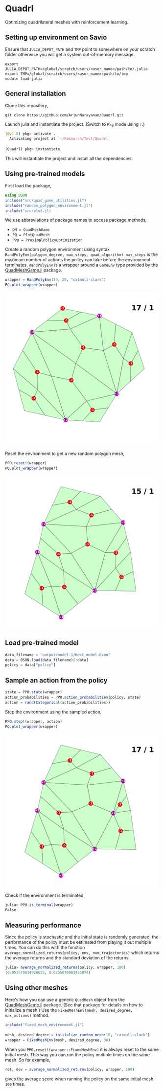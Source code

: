 # Quadrl

Optimizing quadrilateral meshes with reinforcement learning.

## Setting up environment on Savio

Ensure that `JULIA_DEPOT_PATH` and `TMP` point to somewhere on your scratch folder otherwise you will get a system out-of-memory message.

```
export JULIA_DEPOT_PATH=/global/scratch/users/<user_name>/path/to/.julia
export TMP=/global/scratch/users/<user_name>/path/to/tmp
module load julia
```

## General installation

Clone this repository,

```
git clone https://github.com/ArjunNarayanan/Quadrl.git
```

Launch julia and instantiate the project. (Switch to `Pkg` mode using `]`.)

```julia
(@v1.8) pkg> activate .
  Activating project at `~/Research/Test/Quadrl`

(Quadrl) pkg> instantiate
```

This will instantiate the project and install all the dependencies.

## Using pre-trained models

First load the package,

```julia
using BSON
include("src/quad_game_utilities.jl")
include("random_polygon_environment.jl")
include("src/plot.jl)
```

We use abbreviations of package names to access package methods,

- `QM = QuadMeshGame`
- `PQ = PlotQuadMesh`
- `PPO = ProximalPolicyOptimization`

Create a random polygon environment using syntax `RandPolyEnv(polygon_degree, max_steps, quad_algorithm)`. `max_steps` is the maximum number of actions the policy can take before the environment terminates. `RandPolyEnv` is a wrapper around a `GameEnv` type provided by the [QuadMeshGame.jl](https://github.com/ArjunNarayanan/QuadMeshGame.jl) package.

```julia
wrapper = RandPolyEnv(10, 20, "catmull-clark")
PQ.plot_wrapper(wrapper)
```

<img src="figures/example_meshes/mesh-1.png" alt="drawing" width="600"/>

Reset the environment to get a new random polygon mesh,

```julia
PPO.reset!(wrapper)
PQ.plot_wrapper(wrapper)
```

<img src="figures/example_meshes/mesh-2.png" alt="drawing" width="600"/>

## Load pre-trained model

```julia
data_filename = "output/model-1/best_model.bson"
data = BSON.load(data_filename)[:data]
policy = data["policy"]
```

## Sample an action from the policy

```julia
state = PPO.state(wrapper)
action_probabilities = PPO.action_probabilities(policy, state)
action = rand(Categorical(action_probabilities))
```

Step the environment using the sampled action,

```julia
PPO.step!(wrapper, action)
PQ.plot_wrapper(wrapper)
```

<img src="figures/example_meshes/mesh-3.png" alt="drawing" width="600"/>

Check if the environment is terminated,

```julia
julia> PPO.is_terminal(wrapper)
False
```

## Measuring performance

Since the policy is stochastic and the initial state is randomly generated, the performance of the policy must be estimated from playing it out multiple times. You can do this with the function `average_normalized_returns(policy, env, num_trajectories)` which returns the average returns and the standard deviation of the returns.

```julia
julia> average_normalized_returns(policy, wrapper, 100)
(0.953670634920635, 0.0755076983455874)
```

## Using other meshes

Here's how you can use a generic `QuadMesh` object from the [QuadMeshGame.jl](https://github.com/ArjunNarayanan/QuadMeshGame.jl) package. (See that package for details on how to initialize a mesh.) Use the `FixedMeshEnv(mesh, desired_degree, max_actions)` method.

```julia
include("fixed_mesh_environment.jl")

mesh, desired_degree = initialize_random_mesh(10, "catmull-clark")
wrapper = FixedMeshEnv(mesh, desired_degree, 30)
```

When you `PPO.reset!(wrapper::FixedMeshEnv)` it is always reset to the same initial mesh. This way you can run the policy multiple times on the same mesh. So for example,

```julia
ret, dev = average_normalized_returns(policy, wrapper, 100)
```

gives the average score when running the policy on the same initial mesh `100` times.